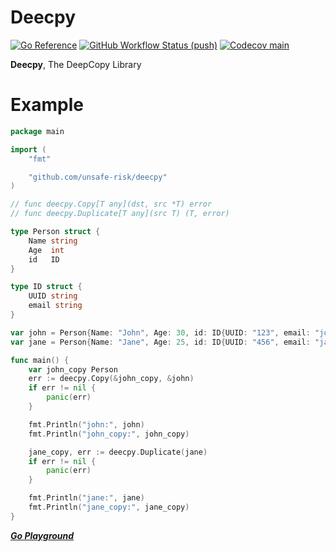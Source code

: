 # Deecpy

[![Go Reference](https://img.shields.io/badge/go-reference-%23007d9c?style=for-the-badge&logo=go)](https://pkg.go.dev/github.com/unsafe-risk/deecpy)
[![GitHub Workflow Status (push)](https://img.shields.io/github/workflow/status/unsafe-risk/deecpy/go_test/main?event=push&style=for-the-badge)](https://github.com/unsafe-risk/deecpy/actions/workflows/go_test.yml)
[![Codecov main](https://img.shields.io/codecov/c/gh/unsafe-risk/deecpy/main?style=for-the-badge)](https://app.codecov.io/gh/unsafe-risk/deecpy)

**Deecpy**, The DeepCopy Library

# Example

```go
package main

import (
    "fmt"

    "github.com/unsafe-risk/deecpy"
)

// func deecpy.Copy[T any](dst, src *T) error
// func deecpy.Duplicate[T any](src T) (T, error)

type Person struct {
    Name string
    Age  int
    id   ID
}

type ID struct {
    UUID string
    email string
}

var john = Person{Name: "John", Age: 30, id: ID{UUID: "123", email: "john@example.com"}}
var jane = Person{Name: "Jane", Age: 25, id: ID{UUID: "456", email: "jane@example.com"}}

func main() {
    var john_copy Person
    err := deecpy.Copy(&john_copy, &john)
    if err != nil {
        panic(err)
    }

    fmt.Println("john:", john)
    fmt.Println("john_copy:", john_copy)

    jane_copy, err := deecpy.Duplicate(jane)
    if err != nil {
        panic(err)
    }

    fmt.Println("jane:", jane)
    fmt.Println("jane_copy:", jane_copy)
}
```
[***Go Playground***](https://go.dev/play/p/ef0QEoCKuTV)

